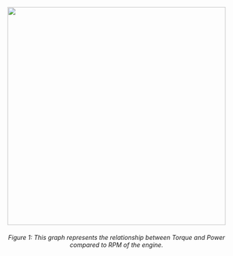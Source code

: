 <p align="center">
  <img src="https://github.com/CaptainPig-gy/Torque-and-Power/assets/100899925/07758abb-e9c1-499a-bf97-b48c54eab8ed" width="500"/>
</p>

<h6 align="center">
  Figure 1: This graph represents the relationship between Torque and Power compared to RPM of the engine.
</h6>

